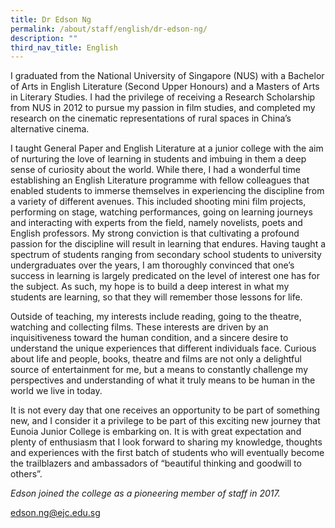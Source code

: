 ```yaml
---
title: Dr Edson Ng
permalink: /about/staff/english/dr-edson-ng/
description: ""
third_nav_title: English
---
```




I graduated from the National University of Singapore (NUS) with a Bachelor of Arts in English Literature (Second Upper Honours) and a Masters of Arts in Literary Studies. I had the privilege of receiving a Research Scholarship from NUS in 2012 to pursue my passion in film studies, and completed my research on the cinematic representations of rural spaces in China’s alternative cinema.

I taught General Paper and English Literature at a junior college with the aim of nurturing the love of learning in students and imbuing in them a deep sense of curiosity about the world. While there, I had a wonderful time establishing an English Literature programme with fellow colleagues that enabled students to immerse themselves in experiencing the discipline from a variety of different avenues. This included shooting mini film projects, performing on stage, watching performances, going on learning journeys and interacting with experts from the field, namely novelists, poets and English professors. My strong conviction is that cultivating a profound passion for the discipline will result in learning that endures. Having taught a spectrum of students ranging from secondary school students to university undergraduates over the years, I am thoroughly convinced that one’s success in learning is largely predicated on the level of interest one has for the subject. As such, my hope is to build a deep interest in what my students are learning, so that they will remember those lessons for life.

Outside of teaching, my interests include reading, going to the theatre, watching and collecting films. These interests are driven by an inquisitiveness toward the human condition, and a sincere desire to understand the unique experiences that different individuals face. Curious about life and people, books, theatre and films are not only a delightful source of entertainment for me, but a means to constantly challenge my perspectives and understanding of what it truly means to be human in the world we live in today.

It is not every day that one receives an opportunity to be part of something new, and I consider it a privilege to be part of this exciting new journey that Eunoia Junior College is embarking on. It is with great expectation and plenty of enthusiasm that I look forward to sharing my knowledge, thoughts and experiences with the first batch of students who will eventually become the trailblazers and ambassadors of “beautiful thinking and goodwill to others”.

_Edson joined the college as a pioneering member of staff in 2017._

[edson.ng@ejc.edu.sg](mailto:edson.ng@ejc.edu.sg)